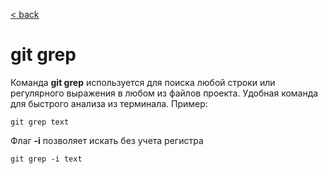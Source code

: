 [< back](/readme.md)

# git grep

Команда **git grep** используется для поиска любой строки или регулярного выражения в любом из файлов проекта. Удобная команда для быстрого анализа из терминала. Пример:

```
git grep text
```

Флаг **-i** позволяет искать без учета регистра

```
git grep -i text
```